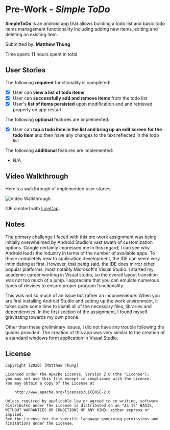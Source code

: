 # Pre-Work - *Simple ToDo*

**SimpleToDo** is an android app that allows building a todo list and basic todo items management functionality including adding new items, editing and deleting an existing item.

Submitted by: **Matthew Thung**

Time spent: **11** hours spent in total

## User Stories

The following **required** functionality is completed:

* [x] User can **view a list of todo items**
* [x] User can **successfully add and remove items** from the todo list
* [x] User's **list of items persisted** upon modification and and retrieved properly on app restart

The following **optional** features are implemented:

* [x] User can **tap a todo item in the list and bring up an edit screen for the todo item** and then have any changes to the text reflected in the todo list

The following **additional** features are implemented:

* N/A

## Video Walkthrough

Here's a walkthrough of implemented user stories:

<img src='http://i.imgur.com/link/to/your/gif/file.gif' title='Video Walkthrough' width='' alt='Video Walkthrough' />

GIF created with [LiceCap](http://www.cockos.com/licecap/).

## Notes

The primary challenge I faced with this pre-work assignment was being initially overwhelmed by Android Studio's vast swath of customization options.
Google certainly impressed me in this regard; I can see why Android leads the industry in terms of the number of available apps.
To those completely new to application development, the IDE can seem very intimidating at first. However, that being said, the IDE does 
mirror other popular platforms, most notably Microsoft's Visual Studio. I started my academic career working in Visual studio, so the overall
layout transition was not too much of a jump. I appreciate that you can emulate numerous types of devices to ensure proper program functionality.

This was not so much of an issue but rather an inconvenience: When you are first installing Android Studio and setting up the work environment, it 
takes quite some time to install all of the necessary files, libraries and dependencies. In the first section of the assignment, I found myself
gravitating towards my own phone.

Other than these preliminary issues, I did not have any trouble following the guides provided. The creation of this app was very similar to the 
creation of a standard windows form application in Visual Studio.

## License

    Copyright [2020] [Matthew Thung]

    Licensed under the Apache License, Version 2.0 (the "License");
    you may not use this file except in compliance with the License.
    You may obtain a copy of the License at

        http://www.apache.org/licenses/LICENSE-2.0

    Unless required by applicable law or agreed to in writing, software
    distributed under the License is distributed on an "AS IS" BASIS,
    WITHOUT WARRANTIES OR CONDITIONS OF ANY KIND, either express or implied.
    See the License for the specific language governing permissions and
    limitations under the License.
